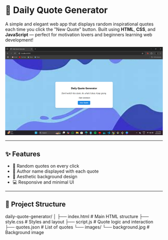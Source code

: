 
# 🌟 Daily Quote Generator

A simple and elegant web app that displays random inspirational quotes each time you click the "New Quote" button. Built using **HTML**, **CSS**, and **JavaScript** — perfect for motivation lovers and beginners learning web development!

![App Screenshot](images/screenshot.png)

---

## ✨ Features

- 🎯 Random quotes on every click  
- 🧠 Author name displayed with each quote  
- 🎨 Aesthetic background design  
- 💻 Responsive and minimal UI

---

## 📂 Project Structure

daily-quote-generator/
│
├── index.html          # Main HTML structure
├── style.css           # Styles and layout
├── script.js           # Quote logic and interaction
├── quotes.json         # List of quotes
└── images/
    └── background.jpg  # Background image

